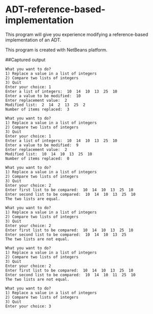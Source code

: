 # ADT-reference-based-implementation
This program will give you experience modifying a reference-based implementation of an ADT.

This program is created with NetBeans platform.

##Captured output

    What you want to do?
    1) Replace a value in a list of integers
    2) Compare two lists of integers
    3) Quit
    Enter your choice: 1
    Enter a list of integers:  10  14  10  13  25  10
    Enter a value to be modified:  10
    Enter replacement value:  2
    Modified list:  2  14  2  13  25  2
    Number of items replaced:  3
  
    What you want to do?
    1) Replace a value in a list of integers
    2) Compare two lists of integers
    3) Quit
    Enter your choice: 1
    Enter a list of integers:  10  14  10  13  25  10
    Enter a value to be modified:  9
    Enter replacement value:  2
    Modified list:  10  14  10  13  25  10
    Number of items replaced:  0
    
    What you want to do?
    1) Replace a value in a list of integers
    2) Compare two lists of integers
    3) Quit
    Enter your choice: 2
    Enter first list to be compared:  10  14  10  13  25  10
    Enter second list to be compared:  10  14  10  13  25  10
    The two lists are equal.
    
    What you want to do?
    1) Replace a value in a list of integers
    2) Compare two lists of integers
    3) Quit
    Enter your choice: 2
    Enter first list to be compared:  10  14  10  13  25  10
    Enter second list to be compared:  10  14  10  13  25
    The two lists are not equal.
    
    What you want to do?
    1) Replace a value in a list of integers
    2) Compare two lists of integers
    3) Quit
    Enter your choice: 2
    Enter first list to be compared:  10  14  10  13  25  10
    Enter second list to be compared:  10  14  10  11  25  10
    The two lists are not equal.
    
    What you want to do?
    1) Replace a value in a list of integers
    2) Compare two lists of integers
    3) Quit
    Enter your choice: 3


